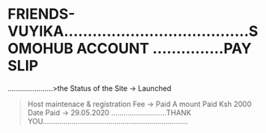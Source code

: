 # FRIENDS-VUYIKA.......................................SOMOHUB ACCOUNT ...............PAY SLIP 
......................>the Status of the Site -> Launched 
>Host maintenace & registration Fee -> Paid 
> A mount Paid Ksh 2000
> Date Paid -> 29.05.2020
...........................THANK YOU.......................................................................
